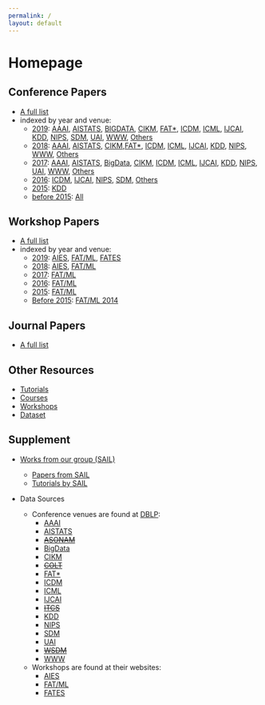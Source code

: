 ```yaml
---
permalink: /
layout: default
---
```


# Homepage

## Conference Papers

- [A full list](conference.md)
- indexed by year and venue:
  - [2019](conference.md#2019): [AAAI](conference.md#aaai-2019), [AISTATS](conference.md#aistats-2019), [BIGDATA](conference.md#bigdata-2019), [CIKM](conference.md#cikm-2019), [FAT\*](conference.md#fat\*-2019), [ICDM](conference.md#icdm-2019), [ICML](conference.md#icml-2019), [IJCAI](conference.md#ijcai-2019), [KDD](conference.md#kdd-2019), [NIPS](conference.md#nips-2019), [SDM](conference.md#sdm-2019), [UAI](conference.md#uai-2019), [WWW](conference.md#www-2019), [Others](conference.md#others-2019)
  - [2018](conference.md#2018): [AAAI](conference.md#aaai-2018), [AISTATS](conference.md#aistats-2018), [CIKM](conference.md#cikm-2018),[FAT\*](conference.md#fat-2018), [ICDM](conference.md#icdm-2018), [ICML](conference.md#icml-2018), [IJCAI](conference.md#ijcai-2018), [KDD](conference.md#kdd-2018), [NIPS](conference.md#nips-2018), [WWW](conference.md#www-2018), [Others](conference.md#others-2018)
  - [2017](conference.md#2017): [AAAI](conference.md#aaai-2017), [AISTATS](conference.md#aistats-2017), [BigData](conference.md#bigdata-2017), [CIKM](conference.md#cikm-2017), [ICDM](conference.md#icdm-2017), [ICML](conference.md#icml-2017), [IJCAI](conference.md#ijcai-2017), [KDD](conference.md#kdd-2017), [NIPS](conference.md#nips-2017), [UAI](conference.md#uai-2017), [WWW](conference.md#www-2017), [Others](conference.md#others-2017)
  - [2016](conference.md#2016): [ICDM](conference.md#icdm-2016), [IJCAI](conference.md#ijcai-2016), [NIPS](conference.md#nips-2016), [SDM](conference.md#sdm-2016), [Others](conference.md#others-2016)
  - [2015](conference.md#2015): [KDD](conference.md#kdd-2015)
  - [before 2015](conference.md#2014): [All](conference.md#2014)

## Workshop Papers

- [A full list](workshop.md)
- indexed by year and venue:
  - [2019](workshop.md#2019): [AIES](workshop.md#aies-2019), [FAT/ML](workshop.md#fatml-2019), [FATES](workshop.md#fates-2019)
  - [2018](workshop.md#2018): [AIES](workshop.md#aies-2018), [FAT/ML](workshop.md#fatml-2018)
  - [2017](workshop.md#2017): [FAT/ML](workshop.md#fatml-2017)
  - [2016](workshop.md#2016): [FAT/ML](workshop.md#fatml-2016)
  - [2015](workshop.md#2015): [FAT/ML](workshop.md#fatml-2015)
  - [Before 2015](workshop.md#2014): [FAT/ML 2014](workshop.md#fatml-2014)

## Journal Papers

- [A full list](journal.md)

## Other Resources

- [Tutorials](other.md#courses)
- [Courses](other.md#tutorials)
- [Workshops](other.md#workshops)
- [Dataset](other.md#datasets)

## Supplement

- [Works from our group (SAIL)](sail.md)
  - [Papers from SAIL](sail.md##papers-from-sail)
  - [Tutorials by SAIL](sail.md##tutorials-by-sail)

- Data Sources
  - Conference venues are found at [DBLP](https://dblp.uni-trier.de):
    - [AAAI](https://dblp.uni-trier.de/db/conf/aaai/)
    - [AISTATS](https://dblp.uni-trier.de/db/conf/aistats/)
    - [~~ASONAM~~](https://dblp.uni-trier.de/db/conf/asunam)
    - [BigData](https://dblp.uni-trier.de/db/conf/bigdataconf/)
    - [CIKM](https://dblp.uni-trier.de/db/conf/cikm/)
    - [~~COLT~~](https://dblp.uni-trier.de/db/conf/colt/)
    - [FAT\*](https://dblp.uni-trier.de/db/conf/fat/)
    - [ICDM](https://dblp.uni-trier.de/db/conf/icdm/)
    - [ICML](https://dblp.uni-trier.de/db/conf/icml/)
    - [IJCAI](https://dblp.uni-trier.de/db/conf/ijcai/)
    - [~~ITCS~~](https://dblp.uni-trier.de/db/conf/innovations)
    - [KDD](https://dblp.uni-trier.de/db/conf/kdd/)
    - [NIPS](https://dblp.uni-trier.de/db/conf/nips/)
    - [SDM](https://dblp.uni-trier.de/db/conf/sdm/)
    - [UAI](https://dblp.uni-trier.de/db/conf/uai/)
    - [~~WSDM~~](https://dblp.uni-trier.de/db/conf/wsdm/)
    - [WWW](https://dblp.uni-trier.de/db/conf/www/)
  - Workshops are found at their websites:  
    - [AIES](http://www.aies-conference.com)
    - [FAT/ML](https://www.fatml.org)
    - [FATES](http://fates19.isti.cnr.it/)

